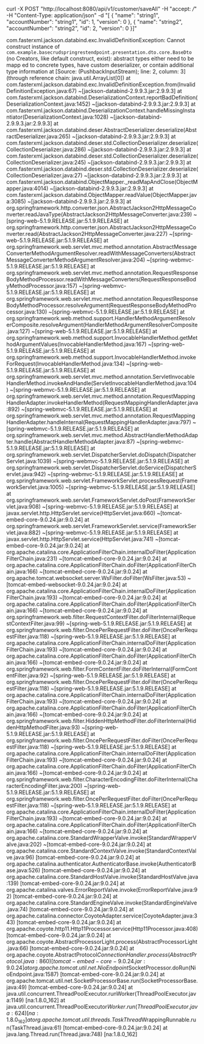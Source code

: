 curl -X POST "http://localhost:8080/api/v1/customer/saveAll" -H "accept: */*" -H "Content-Type: application/json" -d "[ { \"name\": \"string1\", \"accountNumber\": \"string1\", \"id\": 1, \"version\": 0 }, { \"name\": \"string2\", \"accountNumber\": \"string2\", \"id\": 2, \"version\": 0 }]"


com.fasterxml.jackson.databind.exc.InvalidDefinitionException: Cannot construct instance of `com.example.basecrudspringrestendpoint.presentation.dto.core.BaseDto` (no Creators, like default construct, exist): abstract types either need to be mapp
ed to concrete types, have custom deserializer, or contain additional type information
 at [Source: (PushbackInputStream); line: 2, column: 3] (through reference chain: java.util.ArrayList[0])
        at com.fasterxml.jackson.databind.exc.InvalidDefinitionException.from(InvalidDefinitionException.java:67) ~[jackson-databind-2.9.9.3.jar:2.9.9.3]
        at com.fasterxml.jackson.databind.DeserializationContext.reportBadDefinition(DeserializationContext.java:1452) ~[jackson-databind-2.9.9.3.jar:2.9.9.3]
        at com.fasterxml.jackson.databind.DeserializationContext.handleMissingInstantiator(DeserializationContext.java:1028) ~[jackson-databind-2.9.9.3.jar:2.9.9.3]
        at com.fasterxml.jackson.databind.deser.AbstractDeserializer.deserialize(AbstractDeserializer.java:265) ~[jackson-databind-2.9.9.3.jar:2.9.9.3]
        at com.fasterxml.jackson.databind.deser.std.CollectionDeserializer.deserialize(CollectionDeserializer.java:286) ~[jackson-databind-2.9.9.3.jar:2.9.9.3]
        at com.fasterxml.jackson.databind.deser.std.CollectionDeserializer.deserialize(CollectionDeserializer.java:245) ~[jackson-databind-2.9.9.3.jar:2.9.9.3]
        at com.fasterxml.jackson.databind.deser.std.CollectionDeserializer.deserialize(CollectionDeserializer.java:27) ~[jackson-databind-2.9.9.3.jar:2.9.9.3]
        at com.fasterxml.jackson.databind.ObjectMapper._readMapAndClose(ObjectMapper.java:4014) ~[jackson-databind-2.9.9.3.jar:2.9.9.3]
        at com.fasterxml.jackson.databind.ObjectMapper.readValue(ObjectMapper.java:3085) ~[jackson-databind-2.9.9.3.jar:2.9.9.3]
        at org.springframework.http.converter.json.AbstractJackson2HttpMessageConverter.readJavaType(AbstractJackson2HttpMessageConverter.java:239) ~[spring-web-5.1.9.RELEASE.jar:5.1.9.RELEASE]
        at org.springframework.http.converter.json.AbstractJackson2HttpMessageConverter.read(AbstractJackson2HttpMessageConverter.java:227) ~[spring-web-5.1.9.RELEASE.jar:5.1.9.RELEASE]
        at org.springframework.web.servlet.mvc.method.annotation.AbstractMessageConverterMethodArgumentResolver.readWithMessageConverters(AbstractMessageConverterMethodArgumentResolver.java:204) ~[spring-webmvc-5.1.9.RELEASE.jar:5.1.9.RELEASE]
        at org.springframework.web.servlet.mvc.method.annotation.RequestResponseBodyMethodProcessor.readWithMessageConverters(RequestResponseBodyMethodProcessor.java:157) ~[spring-webmvc-5.1.9.RELEASE.jar:5.1.9.RELEASE]
        at org.springframework.web.servlet.mvc.method.annotation.RequestResponseBodyMethodProcessor.resolveArgument(RequestResponseBodyMethodProcessor.java:130) ~[spring-webmvc-5.1.9.RELEASE.jar:5.1.9.RELEASE]
        at org.springframework.web.method.support.HandlerMethodArgumentResolverComposite.resolveArgument(HandlerMethodArgumentResolverComposite.java:127) ~[spring-web-5.1.9.RELEASE.jar:5.1.9.RELEASE]
        at org.springframework.web.method.support.InvocableHandlerMethod.getMethodArgumentValues(InvocableHandlerMethod.java:167) ~[spring-web-5.1.9.RELEASE.jar:5.1.9.RELEASE]
        at org.springframework.web.method.support.InvocableHandlerMethod.invokeForRequest(InvocableHandlerMethod.java:134) ~[spring-web-5.1.9.RELEASE.jar:5.1.9.RELEASE]
        at org.springframework.web.servlet.mvc.method.annotation.ServletInvocableHandlerMethod.invokeAndHandle(ServletInvocableHandlerMethod.java:104) ~[spring-webmvc-5.1.9.RELEASE.jar:5.1.9.RELEASE]
        at org.springframework.web.servlet.mvc.method.annotation.RequestMappingHandlerAdapter.invokeHandlerMethod(RequestMappingHandlerAdapter.java:892) ~[spring-webmvc-5.1.9.RELEASE.jar:5.1.9.RELEASE]
        at org.springframework.web.servlet.mvc.method.annotation.RequestMappingHandlerAdapter.handleInternal(RequestMappingHandlerAdapter.java:797) ~[spring-webmvc-5.1.9.RELEASE.jar:5.1.9.RELEASE]
        at org.springframework.web.servlet.mvc.method.AbstractHandlerMethodAdapter.handle(AbstractHandlerMethodAdapter.java:87) ~[spring-webmvc-5.1.9.RELEASE.jar:5.1.9.RELEASE]
        at org.springframework.web.servlet.DispatcherServlet.doDispatch(DispatcherServlet.java:1039) ~[spring-webmvc-5.1.9.RELEASE.jar:5.1.9.RELEASE]
        at org.springframework.web.servlet.DispatcherServlet.doService(DispatcherServlet.java:942) ~[spring-webmvc-5.1.9.RELEASE.jar:5.1.9.RELEASE]
        at org.springframework.web.servlet.FrameworkServlet.processRequest(FrameworkServlet.java:1005) ~[spring-webmvc-5.1.9.RELEASE.jar:5.1.9.RELEASE]
        at org.springframework.web.servlet.FrameworkServlet.doPost(FrameworkServlet.java:908) ~[spring-webmvc-5.1.9.RELEASE.jar:5.1.9.RELEASE]
        at javax.servlet.http.HttpServlet.service(HttpServlet.java:660) ~[tomcat-embed-core-9.0.24.jar:9.0.24]
        at org.springframework.web.servlet.FrameworkServlet.service(FrameworkServlet.java:882) ~[spring-webmvc-5.1.9.RELEASE.jar:5.1.9.RELEASE]
        at javax.servlet.http.HttpServlet.service(HttpServlet.java:741) ~[tomcat-embed-core-9.0.24.jar:9.0.24]
        at org.apache.catalina.core.ApplicationFilterChain.internalDoFilter(ApplicationFilterChain.java:231) ~[tomcat-embed-core-9.0.24.jar:9.0.24]
        at org.apache.catalina.core.ApplicationFilterChain.doFilter(ApplicationFilterChain.java:166) ~[tomcat-embed-core-9.0.24.jar:9.0.24]
        at org.apache.tomcat.websocket.server.WsFilter.doFilter(WsFilter.java:53) ~[tomcat-embed-websocket-9.0.24.jar:9.0.24]
        at org.apache.catalina.core.ApplicationFilterChain.internalDoFilter(ApplicationFilterChain.java:193) ~[tomcat-embed-core-9.0.24.jar:9.0.24]
        at org.apache.catalina.core.ApplicationFilterChain.doFilter(ApplicationFilterChain.java:166) ~[tomcat-embed-core-9.0.24.jar:9.0.24]
        at org.springframework.web.filter.RequestContextFilter.doFilterInternal(RequestContextFilter.java:99) ~[spring-web-5.1.9.RELEASE.jar:5.1.9.RELEASE]
        at org.springframework.web.filter.OncePerRequestFilter.doFilter(OncePerRequestFilter.java:118) ~[spring-web-5.1.9.RELEASE.jar:5.1.9.RELEASE]
        at org.apache.catalina.core.ApplicationFilterChain.internalDoFilter(ApplicationFilterChain.java:193) ~[tomcat-embed-core-9.0.24.jar:9.0.24]
        at org.apache.catalina.core.ApplicationFilterChain.doFilter(ApplicationFilterChain.java:166) ~[tomcat-embed-core-9.0.24.jar:9.0.24]
        at org.springframework.web.filter.FormContentFilter.doFilterInternal(FormContentFilter.java:92) ~[spring-web-5.1.9.RELEASE.jar:5.1.9.RELEASE]
        at org.springframework.web.filter.OncePerRequestFilter.doFilter(OncePerRequestFilter.java:118) ~[spring-web-5.1.9.RELEASE.jar:5.1.9.RELEASE]
        at org.apache.catalina.core.ApplicationFilterChain.internalDoFilter(ApplicationFilterChain.java:193) ~[tomcat-embed-core-9.0.24.jar:9.0.24]
        at org.apache.catalina.core.ApplicationFilterChain.doFilter(ApplicationFilterChain.java:166) ~[tomcat-embed-core-9.0.24.jar:9.0.24]
        at org.springframework.web.filter.HiddenHttpMethodFilter.doFilterInternal(HiddenHttpMethodFilter.java:93) ~[spring-web-5.1.9.RELEASE.jar:5.1.9.RELEASE]
        at org.springframework.web.filter.OncePerRequestFilter.doFilter(OncePerRequestFilter.java:118) ~[spring-web-5.1.9.RELEASE.jar:5.1.9.RELEASE]
        at org.apache.catalina.core.ApplicationFilterChain.internalDoFilter(ApplicationFilterChain.java:193) ~[tomcat-embed-core-9.0.24.jar:9.0.24]
        at org.apache.catalina.core.ApplicationFilterChain.doFilter(ApplicationFilterChain.java:166) ~[tomcat-embed-core-9.0.24.jar:9.0.24]
        at org.springframework.web.filter.CharacterEncodingFilter.doFilterInternal(CharacterEncodingFilter.java:200) ~[spring-web-5.1.9.RELEASE.jar:5.1.9.RELEASE]
        at org.springframework.web.filter.OncePerRequestFilter.doFilter(OncePerRequestFilter.java:118) ~[spring-web-5.1.9.RELEASE.jar:5.1.9.RELEASE]
        at org.apache.catalina.core.ApplicationFilterChain.internalDoFilter(ApplicationFilterChain.java:193) ~[tomcat-embed-core-9.0.24.jar:9.0.24]
        at org.apache.catalina.core.ApplicationFilterChain.doFilter(ApplicationFilterChain.java:166) ~[tomcat-embed-core-9.0.24.jar:9.0.24]
        at org.apache.catalina.core.StandardWrapperValve.invoke(StandardWrapperValve.java:202) ~[tomcat-embed-core-9.0.24.jar:9.0.24]
        at org.apache.catalina.core.StandardContextValve.invoke(StandardContextValve.java:96) [tomcat-embed-core-9.0.24.jar:9.0.24]
        at org.apache.catalina.authenticator.AuthenticatorBase.invoke(AuthenticatorBase.java:526) [tomcat-embed-core-9.0.24.jar:9.0.24]
        at org.apache.catalina.core.StandardHostValve.invoke(StandardHostValve.java:139) [tomcat-embed-core-9.0.24.jar:9.0.24]
        at org.apache.catalina.valves.ErrorReportValve.invoke(ErrorReportValve.java:92) [tomcat-embed-core-9.0.24.jar:9.0.24]
        at org.apache.catalina.core.StandardEngineValve.invoke(StandardEngineValve.java:74) [tomcat-embed-core-9.0.24.jar:9.0.24]
        at org.apache.catalina.connector.CoyoteAdapter.service(CoyoteAdapter.java:343) [tomcat-embed-core-9.0.24.jar:9.0.24]
        at org.apache.coyote.http11.Http11Processor.service(Http11Processor.java:408) [tomcat-embed-core-9.0.24.jar:9.0.24]
        at org.apache.coyote.AbstractProcessorLight.process(AbstractProcessorLight.java:66) [tomcat-embed-core-9.0.24.jar:9.0.24]
        at org.apache.coyote.AbstractProtocol$ConnectionHandler.process(AbstractProtocol.java:860) [tomcat-embed-core-9.0.24.jar:9.0.24]
        at org.apache.tomcat.util.net.NioEndpoint$SocketProcessor.doRun(NioEndpoint.java:1587) [tomcat-embed-core-9.0.24.jar:9.0.24]
        at org.apache.tomcat.util.net.SocketProcessorBase.run(SocketProcessorBase.java:49) [tomcat-embed-core-9.0.24.jar:9.0.24]
        at java.util.concurrent.ThreadPoolExecutor.runWorker(ThreadPoolExecutor.java:1149) [na:1.8.0_162]
        at java.util.concurrent.ThreadPoolExecutor$Worker.run(ThreadPoolExecutor.java:624) [na:1.8.0_162]
        at org.apache.tomcat.util.threads.TaskThread$WrappingRunnable.run(TaskThread.java:61) [tomcat-embed-core-9.0.24.jar:9.0.24]
        at java.lang.Thread.run(Thread.java:748) [na:1.8.0_162]
